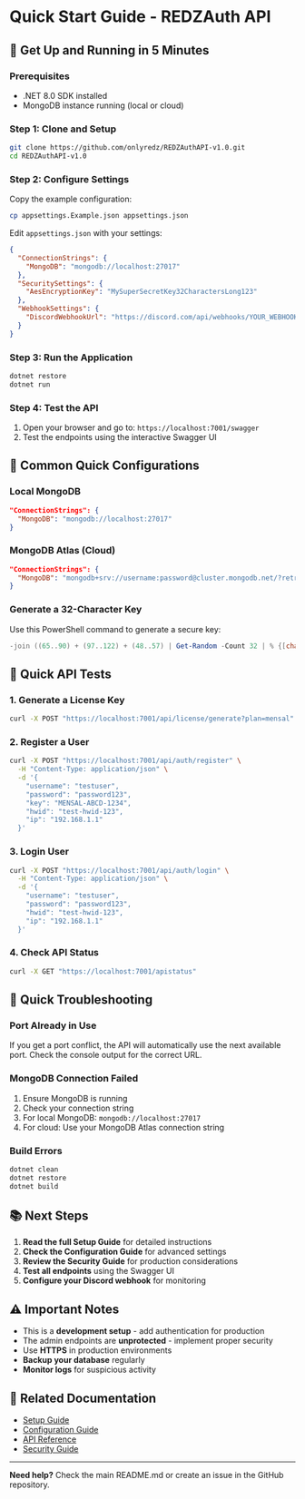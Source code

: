 # Quick Start Guide - REDZAuth API

## 🚀 Get Up and Running in 5 Minutes

### Prerequisites
- .NET 8.0 SDK installed
- MongoDB instance running (local or cloud)

### Step 1: Clone and Setup
```bash
git clone https://github.com/onlyredz/REDZAuthAPI-v1.0.git
cd REDZAuthAPI-v1.0
```

### Step 2: Configure Settings
Copy the example configuration:
```bash
cp appsettings.Example.json appsettings.json
```

Edit `appsettings.json` with your settings:
```json
{
  "ConnectionStrings": {
    "MongoDB": "mongodb://localhost:27017"
  },
  "SecuritySettings": {
    "AesEncryptionKey": "MySuperSecretKey32CharactersLong123"
  },
  "WebhookSettings": {
    "DiscordWebhookUrl": "https://discord.com/api/webhooks/YOUR_WEBHOOK_URL"
  }
}
```

### Step 3: Run the Application
```bash
dotnet restore
dotnet run
```

### Step 4: Test the API
1. Open your browser and go to: `https://localhost:7001/swagger`
2. Test the endpoints using the interactive Swagger UI

## 🔧 Common Quick Configurations

### Local MongoDB
```json
"ConnectionStrings": {
  "MongoDB": "mongodb://localhost:27017"
}
```

### MongoDB Atlas (Cloud)
```json
"ConnectionStrings": {
  "MongoDB": "mongodb+srv://username:password@cluster.mongodb.net/?retryWrites=true&w=majority"
}
```

### Generate a 32-Character Key
Use this PowerShell command to generate a secure key:
```powershell
-join ((65..90) + (97..122) + (48..57) | Get-Random -Count 32 | % {[char]$_})
```

## 🧪 Quick API Tests

### 1. Generate a License Key
```bash
curl -X POST "https://localhost:7001/api/license/generate?plan=mensal"
```

### 2. Register a User
```bash
curl -X POST "https://localhost:7001/api/auth/register" \
  -H "Content-Type: application/json" \
  -d '{
    "username": "testuser",
    "password": "password123",
    "key": "MENSAL-ABCD-1234",
    "hwid": "test-hwid-123",
    "ip": "192.168.1.1"
  }'
```

### 3. Login User
```bash
curl -X POST "https://localhost:7001/api/auth/login" \
  -H "Content-Type: application/json" \
  -d '{
    "username": "testuser",
    "password": "password123",
    "hwid": "test-hwid-123",
    "ip": "192.168.1.1"
  }'
```

### 4. Check API Status
```bash
curl -X GET "https://localhost:7001/apistatus"
```

## 🐛 Quick Troubleshooting

### Port Already in Use
If you get a port conflict, the API will automatically use the next available port. Check the console output for the correct URL.

### MongoDB Connection Failed
1. Ensure MongoDB is running
2. Check your connection string
3. For local MongoDB: `mongodb://localhost:27017`
4. For cloud: Use your MongoDB Atlas connection string

### Build Errors
```bash
dotnet clean
dotnet restore
dotnet build
```

## 📚 Next Steps

1. **Read the full Setup Guide** for detailed instructions
2. **Check the Configuration Guide** for advanced settings
3. **Review the Security Guide** for production considerations
4. **Test all endpoints** using the Swagger UI
5. **Configure your Discord webhook** for monitoring

## ⚠️ Important Notes

- This is a **development setup** - add authentication for production
- The admin endpoints are **unprotected** - implement proper security
- Use **HTTPS** in production environments
- **Backup your database** regularly
- **Monitor logs** for suspicious activity

## 🔗 Related Documentation

- [Setup Guide](Setup-Guide)
- [Configuration Guide](Configuration)
- [API Reference](API-Reference)
- [Security Guide](Security-Guide)

---

**Need help?** Check the main README.md or create an issue in the GitHub repository.
